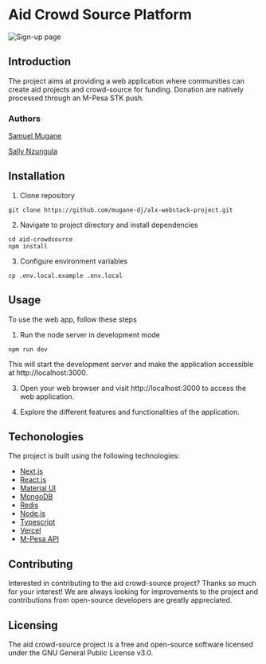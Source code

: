 # Aid Crowd Source Platform

![Sign-up page](https://iili.io/HLS7IoB.png)
## Introduction
The project aims at providing a web application where communities can create aid projects and crowd-source for funding. Donation are natively processed through an M-Pesa STK push.
### Authors
[Samuel Mugane](https://www.linkedin.com/in/smugane25/)

[Sally Nzungula](https://www.linkedin.com/in/sally-nzungula-295466236/)

## Installation
1. Clone repository
```
git clone https://github.com/mugane-dj/alx-webstack-project.git
```
2. Navigate to project directory and install dependencies
```
cd aid-crowdsource
npm install
```
3. Configure environment variables
```
cp .env.local.example .env.local
```
## Usage
To use the web app, follow these steps
1. Run the node server in development mode
```
npm run dev
```
This will start the development server and make the application accessible at http://localhost:3000.

3. Open your web browser and visit http://localhost:3000 to access the web application.

4. Explore the different features and functionalities of the application.

## Techonologies
The project is built using the following technologies:
- [Next.js](https://nextjs.org/)
- [React.js](https://reactjs.org/)
- [Material UI](https://material-ui.com/)
- [MongoDB](https://www.mongodb.com/)
- [Redis](https://redis.io/)
- [Node.js](https://nodejs.org/en/)
- [Typescript](https://www.typescriptlang.org/)
- [Vercel](https://vercel.com/)
- [M-Pesa API](https://developer.safaricom.co.ke/)

## Contributing
Interested in contributing to the aid crowd-source project? Thanks so much for your interest! We are always looking for improvements to the project and contributions from open-source developers are greatly appreciated.

## Licensing
The aid crowd-source project is a free and open-source software licensed under the GNU General Public License v3.0.
